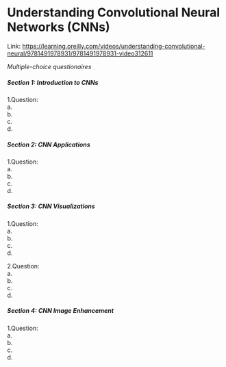 # Understanding Convolutional Neural Networks (CNNs)

Link: https://learning.oreilly.com/videos/understanding-convolutional-neural/9781491978931/9781491978931-video312611



*Multiple-choice questionaires*




##### Section 1: Introduction to CNNs
1.Question:  
a.  
b.  
c.  
d.   



##### Section 2: CNN Applications 
1.Question:  
a.  
b.  
c.  
d.   



##### Section 3: CNN Visualizations
1.Question:  
a.  
b.  
c.  
d.   

2.Question:  
a.  
b.  
c.  
d.   


##### Section 4: CNN Image Enhancement
1.Question:  
a.  
b.  
c.  
d.   
  


